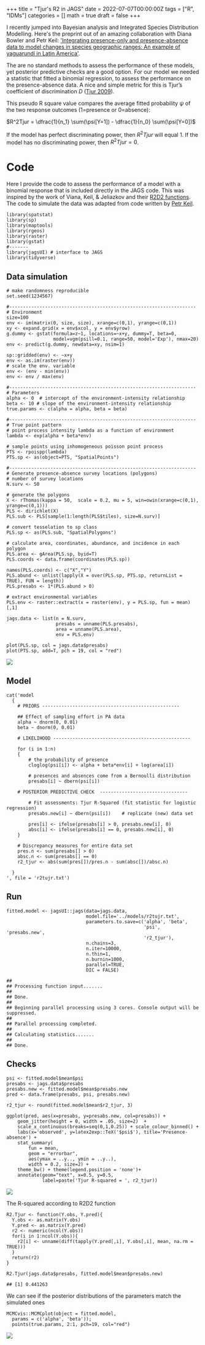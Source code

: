 +++
title = "Tjur's R2 in JAGS"
date = 2022-07-07T00:00:00Z
tags = ["R", "IDMs"]
categories = []
math = true
draft = false
+++

I recently jumped into Bayesian analysis and Integrated Species Distribution Modelling. Here's the preprint out of an amazing collaboration with Diana Bowler and Petr Keil: ['Integrating presence-only and presence-absence data to model changes in species geographic ranges: An example of yaguarundí in Latin America'](https://doi.org/10.32942/osf.io/67c4u).  

The are no standard methods to assess the performance of these models, yet posterior predictive checks are a good option. For our model we needed a statistic that fitted a binomial regression, to assess the performance on the presence-absence data. A nice and simple metric for this is Tjur’s coefficient of discrimination $D$ ([Tjur 2009](https://doi.org/10.1198/tast.2009.08210)).

This pseudo R square value compares the average fitted probability $\psi$ of the two response outcomes (1=presence or 0=absence):

$R^2Tjur = \dfrac{1}{n_1} \sum(\psi[Y=1]) - \dfrac{1}{n_0} \sum(\psi[Y=0])$

If the model has perfect discriminating power, then $R^2Tjur$ will equal 1. If the model has no discriminating power, then $R^2Tjur = 0$.

# Code

Here I provide the code to assess the performance of a model with a binomial response that is included directly in the JAGS code. This was inspired by the work of Viana, Keil, & Jeliazkov and their [R2D2 functions](https://github.com/duarte-viana/iVarPart/blob/master/R2D2_functions.R). The code to simulate the data was adapted from code written by [Petr Keil](https://petrkeil.github.io/team/2020/09/01/petr-keil.html).


    library(spatstat)
    library(sp)
    library(maptools)
    library(rgeos)
    library(raster)
    library(gstat)
    #-------
    library(jagsUI) # interface to JAGS
    library(tidyverse)


## Data simulation

    # make randomness reproducible
    set.seed(1234567)  

    #--------------------------------------------------------------------
    # Environment
    size=100
    env <- im(matrix(0, size, size), xrange=c(0,1), yrange=c(0,1))
    xy <- expand.grid(x = env$xcol, y = env$yrow)
    g.dummy <- gstat(formula=z~1, locations=~x+y, dummy=T, beta=0,
                     model=vgm(psill=0.1, range=50, model='Exp'), nmax=20)
    env <- predict(g.dummy, newdata=xy, nsim=1)

    sp::gridded(env) <- ~x+y
    env <- as.im(raster(env))
    # scale the env. variable
    env <- (env - min(env))
    env <- env / max(env)

    #--------------------------------------------------------------------
    # Parameters
    alpha <- 0  # intercept of the environment-intensity relationship
    beta <- 10 # slope of the environment-intensity relationship
    true.params <- c(alpha = alpha, beta = beta)

    #--------------------------------------------------------------------
    # True point pattern
    # point process intensity lambda as a function of environment
    lambda <- exp(alpha + beta*env)

    # sample points using inhomogeneous poisson point process
    PTS <- rpoispp(lambda)
    PTS.sp <- as(object=PTS, "SpatialPoints")

    #--------------------------------------------------------------------
    # Generate presence-absence survey locations (polygons)
    # number of survey locations
    N.surv <- 50

    # generate the polygons
    X <- rThomas(kappa = 50,  scale = 0.2, mu = 5, win=owin(xrange=c(0,1), yrange=c(0,1)))
    PLS <- dirichlet(X)
    PLS.sub <- PLS[sample(1:length(PLS$tiles), size=N.surv)]

    # convert tesselation to sp class
    PLS.sp <- as(PLS.sub, "SpatialPolygons")

    # calculate area, coordinates, abundance, and incidence in each polygon
    PLS.area <- gArea(PLS.sp, byid=T)
    PLS.coords <- data.frame(coordinates(PLS.sp))

    names(PLS.coords) <- c("X","Y")
    PLS.abund <- unlist(lapply(X = over(PLS.sp, PTS.sp, returnList = TRUE), FUN = length))
    PLS.presabs <- 1*(PLS.abund > 0)

    # extract environmental variables
    PLS.env <- raster::extract(x = raster(env), y = PLS.sp, fun = mean)[,1]

    jags.data <- list(n = N.surv,
                      presabs = unname(PLS.presabs),
                      area = unname(PLS.area),
                      env = PLS.env)

    plot(PLS.sp, col = jags.data$presabs)
    plot(PTS.sp, add=T, pch = 19, col = "red")


![](/img/R2Tjur-data.png)


## Model

    cat('model
      {
        # PRIORS --------------------------------------------------

        ## Effect of sampling effort in PA data
        alpha ~ dnorm(0, 0.01)
        beta ~ dnorm(0, 0.01)

        # LIKELIHOOD --------------------------------------------------

        for (i in 1:n)
        {
            # the probability of presence
            cloglog(psi[i]) <- alpha + beta*env[i] + log(area[i])

            # presences and absences come from a Bernoulli distribution
            presabs[i] ~ dbern(psi[i])    

        # POSTERIOR PREDICTIVE CHECK  --------------------------------

            # Fit assessments: Tjur R-Squared (fit statistic for logistic regression)
            presabs.new[i] ~ dbern(psi[i])    # replicate (new) data set

            pres[i] <- ifelse(presabs[i] > 0, presabs.new[i], 0)
            absc[i] <- ifelse(presabs[i] == 0, presabs.new[i], 0)
        }

        # Discrepancy measures for entire data set
        pres.n <- sum(presabs[] > 0)
        absc.n <- sum(presabs[] == 0)
        r2_tjur <- abs(sum(pres[])/pres.n - sum(absc[])/absc.n)

      }
    ', file = 'r2tujr.txt')


## Run

    fitted.model <- jagsUI::jags(data=jags.data,
                                 model.file='../models/r2tujr.txt',
                                 parameters.to.save=c('alpha', 'beta',
                                                      'psi', 'presabs.new',
                                                      'r2_tjur'),
                                 n.chains=3,
                                 n.iter=10000,
                                 n.thin=1,
                                 n.burnin=1000,
                                 parallel=TRUE,
                                 DIC = FALSE)

    ##
    ## Processing function input.......
    ##
    ## Done.
    ##  
    ## Beginning parallel processing using 3 cores. Console output will be suppressed.
    ##
    ## Parallel processing completed.
    ##
    ## Calculating statistics.......
    ##
    ## Done.

## Checks

    psi <- fitted.model$mean$psi
    presabs <- jags.data$presabs
    presabs.new <- fitted.model$mean$presabs.new
    pred <- data.frame(presabs, psi, presabs.new)

    r2_tjur <- round(fitted.model$mean$r2_tjur, 3)

    ggplot(pred, aes(x=presabs, y=presabs.new, col=presabs)) +
        geom_jitter(height = 0, width = .05, size=2)  +
        scale_x_continuous(breaks=seq(0,1,0.25)) + scale_colour_binned() +
        labs(x='observed', y=latex2exp::TeX('$psi$'), title='Presence-absence') +
        stat_summary(
            fun = mean,
            geom = "errorbar",
            aes(ymax = ..y.., ymin = ..y..),
            width = 0.2, size=2) +
        theme_bw() + theme(legend.position = 'none')+
        annotate(geom="text", x=0.5, y=0.5,
                 label=paste('Tjur R-squared = ', r2_tjur))

![](/img/R2Tjur-check.png)

The R-squared according to R2D2 function

    R2.Tjur <- function(Y.obs, Y.pred){
      Y.obs <- as.matrix(Y.obs)
      Y.pred <- as.matrix(Y.pred)
      r2 <- numeric(ncol(Y.obs))
      for(i in 1:ncol(Y.obs)){
        r2[i] <- unname(diff(tapply(Y.pred[,i], Y.obs[,i], mean, na.rm = TRUE)))
      }
      return(r2)
    }

    R2.Tjur(jags.data$presabs, fitted.model$mean$presabs.new)

    ## [1] 0.441263

We can see if the posterior distributions of the parameters match the simulated ones

    MCMCvis::MCMCplot(object = fitted.model,
      params = c('alpha', 'beta'));
      points(true.params, 2:1, pch=19, col="red")

![](/img/R2Tjur-params.png)
